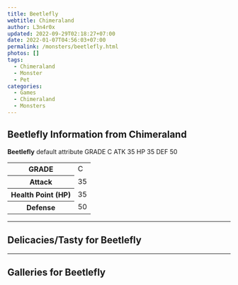 ```yaml
---
title: Beetlefly
webtitle: Chimeraland
author: L3n4r0x
updated: 2022-09-29T02:18:27+07:00
date: 2022-01-07T04:56:03+07:00
permalink: /monsters/beetlefly.html
photos: []
tags:
  - Chimeraland
  - Monster
  - Pet
categories:
  - Games
  - Chimeraland
  - Monsters
---
```


<section id="bootstrap-wrapper"><link rel="stylesheet" href="https://cdn.statically.io/gh/dimaslanjaka/Web-Manajemen/40ac3225/css/bootstrap-4.5-wrapper.css"/><h1>Beetlefly Information from Chimeraland</h1><p><b>Beetlefly</b> default attribute GRADE C ATK 35 HP 35 DEF 50<table><tr><th>GRADE</th><td>C</td></tr><tr><th>Attack</th><td>35</td></tr><tr><th>Health Point (HP)</th><td>35</td></tr><tr><th>Defense</th><td>50</td></tr></table></p><hr/><h2>Delicacies/Tasty for Beetlefly</h2><hr/><div id="gallery"><h2>Galleries for Beetlefly</h2><div class="row"></div></div></section>